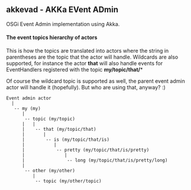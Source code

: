 ## akkevad - AKKa EVent ADmin

OSGi Event Admin implementation using Akka.

#### The event topics hierarchy of actors

This is how the topics are translated into actors where the string in parentheses are the topic that the actor will handle. Wildcards are also supported, for instance the actor **that** will also handle events for EventHandlers registered with the topic **my/topic/that/***

Of course the wildcard topic is supported as well, the parent event admin actor will handle it (hopefully). But who are using that, anyway? :)

```
Event admin actor
  |
   -- my (my)
      |
       -- topic (my/topic)
      |   |
      |    -- that (my/topic/that)
      |       |
      |        -- is (my/topic/that/is)
      |           |
      |            -- pretty (my/topic/that/is/pretty)
      |               |
      |                -- long (my/topic/that/is/pretty/long)
      |
       -- other (my/other)
          |
           -- topic (my/other/topic)
```
